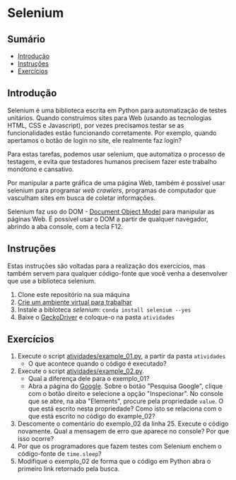 # Selenium

## Sumário

* [Introdução](#introdução)
* [Instruções](#instruções)
* [Exercícios](#exercícios)

## Introdução

Selenium é uma biblioteca escrita em Python para automatização de testes 
unitários. Quando construímos sites para Web (usando as tecnologias HTML, CSS e
Javascript), por vezes precisamos testar se as funcionalidades estão funcionando
corretamente. Por exemplo, quando apertamos o botão de login no site, ele 
realmente faz login?

Para estas tarefas, podemos usar selenium, que automatiza o processo de testagem,
e evita que testadores humanos precisem fazer este trabalho monótono e cansativo.

Por manipular a parte gráfica de uma página Web, também é possível usar selenium
para programar _web crawlers_, programas de computador que vasculham sites em 
busca de coletar informações.

Selenium faz uso do DOM - [Document Object Model](
https://developer.mozilla.org/pt-BR/docs/Web/API/Document_Object_Model/Introduction)
para manipular as páginas Web. É possível usar o DOM a partir de qualquer 
navegador, abrindo a aba console, com a tecla F12.

## Instruções

Estas instruções são voltadas para a realização dos exercícios, mas também servem
para qualquer código-fonte que você venha a desenvolver que use a biblioteca 
selenium.

1. Clone este repositório na sua máquina
2. [Crie um ambiente virtual para trabalhar](https://github.com/CTISM-Prof-Henry/pythonEssentials/blob/main/chapters/venvs.md)
3. Instale a bibloteca _selenium_: `conda install selenium --yes`
4. Baixe o [GeckoDriver](https://github.com/mozilla/geckodriver/releases) 
   e coloque-o na pasta `atividades`

## Exercícios

1. Execute o script [atividades/example_01.py](atividades/example_01.py), a
   partir da pasta `atividades`
    * O que acontece quando o código é executado?
2. Execute o script [atividades/example_02.py](atividades/example_02.py).
    * Qual a diferença dele para o exemplo_01?
    * Abra a página do [Google](https://google.com.br). Sobre o botão 
      "Pesquisa Google", clique com o botão direito e selecione a opção 
      "Inspecionar". No console que se abre, na aba "Elements", procure pela 
      propriedade `value`. O que está escrito nesta propriedade?
      Como isto se relaciona com o que está escrito no código do example_02?
3. Descomente o comentário do exemplo_02 da linha 25. Execute o código novamente. 
   Qual a mensagem de erro que aparece no console? Por que isso ocorre?
4. Por que os programadores que fazem testes com Selenium enchem o código-fonte 
   de `time.sleep`?
5. Modifique o exemplo_02 de forma que o código em Python abra o primeiro link 
   retornado pela busca.
